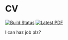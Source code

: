 # CV

[![Build Status](https://travis-ci.org/dfm/cv.svg?branch=master)](https://travis-ci.org/adrn/cv)
[![Latest PDF](https://img.shields.io/badge/PDF-latest-orange.svg)](http://adrian.pw/cv/pdf/PriceWhelan-cv.pdf)

I can haz job plz?
